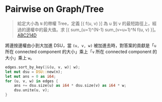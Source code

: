 # Pairwise on Graph/Tree

> 給定大小為 `N` 的帶權 Tree，定義 [{ f(u, v) }] 為 u 到 v 的最短路徑上，經過的邊權中的最大值。求 [{ sum_(u=1)^(N-1) sum_(v=u+1)^N f(u, v) }]。[ABC214D](https://atcoder.jp/contests/abc214/submissions/59233624)

將邊按邊權由小到大加進 DSU，當 `(u, v, w)` 被加進去時，對答案的貢獻是「`u` 所在 connected component 的大小」乘上「`v` 所在 connected component 的大小」乘上 `w`。

```rust
edges.sort_by_key(|&(u, v, w)| w);
let mut dsu = DSU::new(n);
let mut ans = 0 as i64;
for (u, v, w) in edges {
    ans += dsu.size(u) as i64 * dsu.size(v) as i64 * w;
    dsu.unite(u, v);
}
```